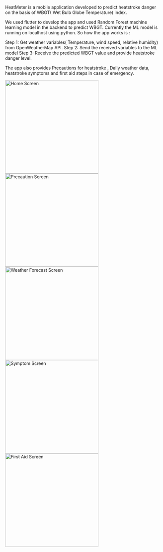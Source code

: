 HeatMeter is a mobile application developed to predict heatstroke danger on the basis of WBGT( Wet Bulb Globe Temperature) index. 

We used flutter to develop the app and used Random Forest machine learning model in the backend to predict WBGT. Currently the ML model is running on localhost using python.
So how the app works is :

Step 1: Get weather variables( Temperature, wind speed, relative humidity) from OpenWeatherMap API.
Step 2: Send the received variables to the ML model
Step 3: Receive the predicted WBGT value and provide heatstroke danger level. 

The app also provides Precautions for heatstroke , Daily weather data, heatstroke symptoms and first aid steps in case of emergency.

<!-- Use HTML img tags to resize -->
<img src="https://github.com/user-attachments/assets/2d68bc08-851a-4068-ba89-9804df4fcbfd" width="300" alt="Home Screen" />

<img src="https://github.com/user-attachments/assets/dc0a9767-2c3c-40c8-9d44-3d8605680a91" width="300" alt="Precaution Screen" />

<img src="https://github.com/user-attachments/assets/079cf14e-fb5b-490c-a84e-0ad0209820b9" width="300" alt="Weather Forecast Screen" />

<img src="https://github.com/user-attachments/assets/e5ae5e1d-648c-4b50-a6d8-4923cbdf59e4" width="300" alt="Symptom Screen" />

<img src="https://github.com/user-attachments/assets/0767ac04-aaf5-4731-9e61-ad1811b8c476" width="300" alt="First Aid Screen" />
